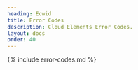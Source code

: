 ```yaml
---
heading: Ecwid
title: Error Codes
description: Cloud Elements Error Codes.
layout: docs
order: 40
---
```


{% include error-codes.md %}
